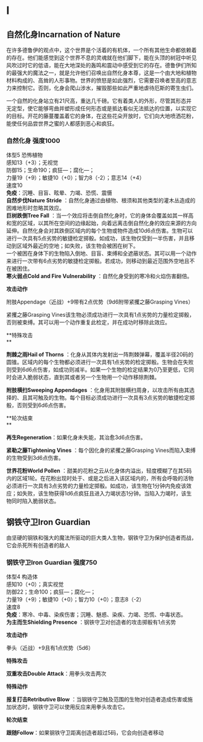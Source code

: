 # I

## 自然化身Incarnation of Nature 

在许多德鲁伊的观点中，这个世界是个活着的有机体，一个所有其他生命都依赖着的存在。他们能感觉到这个世界不息的灵魂就在他们脚下，能在头顶的树冠中听见风吹过时它的低语，能在大地深处的轰鸣和震动中感受到它的存在。德鲁伊们所知的最强大的魔法之一，就是允许他们召唤出自然化身本尊，这是一个由大地和植物材料构成的、高耸的人形事物。世界的愤怒是如此强烈，它需要召唤者至高的意志力来控制它。否则，化身会爬山涉水，摧毁那些如此严重地虐待厄斯的寄生虫们。  

一个自然的化身站立有21尺高，重达几千磅。它有着类人的外形，尽管其形态并无定型，使它能够弯曲并塑形成任何形态或是抵达看似无法抵达的位置，以实现它的目标。开花的藤蔓覆盖着它的身体，在这些花朵开放时，它们向大地喷洒花粉，能使任何品尝世界之蜜的人都感到恶心和疯狂。

### 自然化身 强度1000 

体型5 恐怖植物  
感知13（+3）；无视觉  
防御15；生命190；疯狂—；腐化—；  
力量19（+9）；敏捷10（+0）；智力8（-2）；意志14（+4）  
速度10  
**免疫**：沉睡、目盲、眩晕、力竭、恐慌、震慑  
**自然步伐Nature Stride**
：自然化身通过由植物、根须和其他类型的灌木丛造成的困难地形时忽略其效应。  
**巨树跌倒Tree Fall**
：当一个效应将击倒自然化身时，它的身体会覆盖如其一样高和宽的区域，以其所在空间的边缘起始，向着远离击倒自然化身的效应来源的方向延伸。自然化身会对其跌倒区域内的每个生物或物件造成10d6点伤害。生物可以进行一次具有5点劣势的敏捷检定掷骰。如成功，该生物仅受到一半伤害，并且移动到区域外最近的空地；如失败，该生物会被困在树下。  
一个被困在身体下的生物陷入倒地、目盲、束缚和全遮蔽状态。其可以用一个动作来进行一次带有6点劣势的敏捷检定掷骰。若成功，则移动到最近范围外空地且不在被困住。  
**寒火弱点Cold and Fire Vulnerability**
：自然化身受到的寒冷和火焰伤害翻倍。

**攻击动作**  

附肢Appendage（近战）+9带有2点优势（9d6附带紧攫之藤Grasping Vines）  

紧攫之藤Grasping
Vines该生物必须成功进行一次具有1点劣势的力量检定掷骰，否则被束缚。其可以用一个动作重复此检定，并在成功时移除此效应。

**特殊攻击  
**

**荆棘之雨Hail of Thorns**
：化身从其体内发射出一阵荆棘弹幕，覆盖半径20码的圆锥。区域内的每个生物都必须进行一次具有1点劣势的检定掷骰。生物会在失败则受到6d6点伤害，如成功则减半。如果一个生物的检定结果为0乃至更低，它同时会进入脆弱状态，直到其或者另一个生物用一个动作移除荆棘。

**附肢横扫Sweeping Appendages**
：化身用其附肢横扫周身，以攻击所有由其选择的、且其可触及的生物。每个目标必须成功进行一次具有3点劣势的敏捷检定掷骰，否则受到6d6点伤害。  

**轮次结束  
**

**再生Regeneration**：如果化身未失能，其治愈3d6点伤害。  

**紧勒之藤Tightening Vines** ：每个因化身的紧攫之藤Grasping
Vines而陷入束缚的生物受到3d6点伤害。  

**世界花粉World Pollen**
：甜美的花粉之云从化身体内溢出，轻度模糊了在其5码内的区域1轮。在花粉出现时处于、或是之后进入该区域内的，所有会呼吸的活物必须进行一次具有3点劣势的力量检定掷骰。如成功，该生物在1分钟内免疫该效应；如失败，该生物获得1d6点疯狂且进入力竭状态1分钟。当陷入力竭时，该生物同时陷入脆弱状态。

## 钢铁守卫Iron Guardian 

由坚硬的钢铁和强大的魔法所驱动的巨大类人生物，钢铁守卫为保护创造者而战，它会杀死所有创造者的敌人

### 钢铁守卫Iron Guardian 强度750 

体型4 构造体  
感知10（+0）；真实视觉  
防御22；生命100；疯狂—；腐化—；  
力量19（+9）；敏捷10（+0）；智力10（+0）；意志8（-2）  
速度8  
**免疫**：寒冷、中毒、染疾伤害；沉睡、魅惑、染疾、力竭、恐慌、中毒状态。  
**为主而生Shielding Presence** ：钢铁守卫对创造者的攻击掷骰有1点劣势  

**攻击动作**  

拳头（近战）+9且有1点优势（5d6）  

**特殊攻击**  

**双重攻击Double Attack**：用拳头攻击两次  

**特殊动作**  

**报复打击Retributive Blow**
：当钢铁守卫触及范围的生物对创造者造成伤害或施加状态时，钢铁守卫可以使用反应来用拳头攻击它。  

**轮次结束**  

**跟随Follow**：如果钢铁守卫距离创造者超过5码，它会向创造者移动
